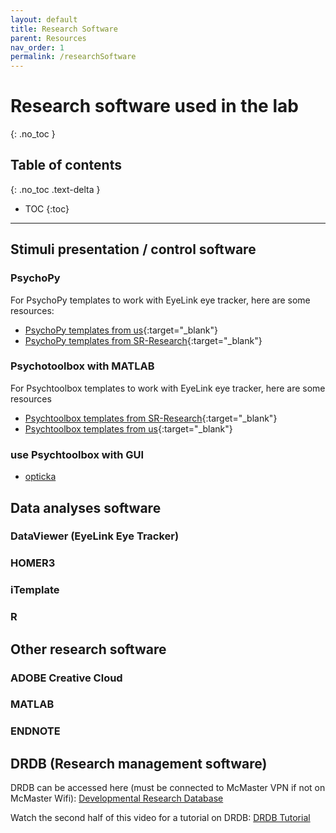 ```yaml
---
layout: default
title: Research Software
parent: Resources
nav_order: 1
permalink: /researchSoftware
---
```


# Research software used in the lab
{: .no_toc }

## Table of contents
{: .no_toc .text-delta }

* TOC
{:toc}

---

## Stimuli presentation / control software
### PsychoPy
For PsychoPy templates to work with EyeLink eye tracker, here are some resources: 
- [PsychoPy templates from us](https://github.com/McMaster-Baby-Lab/PsychoPy_EyeLink_Templates){:target="_blank"}
- [PsychoPy templates from SR-Research](https://www.sr-research.com/support/thread-7525.html){:target="_blank"}

### Psychotoolbox with MATLAB
For Psychtoolbox templates to work with EyeLink eye tracker, here are some resources
- [Psychtoolbox templates from SR-Research](https://mcmasteru365.sharepoint.com/:f:/r/sites/labtest/Shared%20Documents/Resources/EyeTracking/EyeLink%20Experiment%20Demos?csf=1&web=1&e=uhTCoC){:target="_blank"}
- [Psychtoolbox templates from us](https://github.com/McMaster-Baby-Lab/reinstatedNarrowingbyEmotionalSounds){:target="_blank"}


### use Psychtoolbox with GUI
- [opticka]('https://github.com/iandol/opticka')


## Data analyses software
### DataViewer (EyeLink Eye Tracker)
### HOMER3
### iTemplate
### R

## Other research software
### ADOBE Creative Cloud
### MATLAB
### ENDNOTE

## DRDB (Research management software)
DRDB can be accessed here (must be connected to McMaster VPN if not on McMaster Wifi): [Developmental Research Database](https://drdb.mcmaster.ca/#/) 

Watch the second half of this video for a tutorial on DRDB: [DRDB Tutorial](https://mcmasteru365.sharepoint.com/sites/labtest/Shared%20Documents/Forms/AllItems.aspx?id=%2Fsites%2Flabtest%2FShared%20Documents%2FTraining%2FRecordings%2FRecruitment%20%26%20DRDB%20Training%2D20220525%5F180343%2DMeeting%20Recording%2Emp4&parent=%2Fsites%2Flabtest%2FShared%20Documents%2FTraining%2FRecordings)

